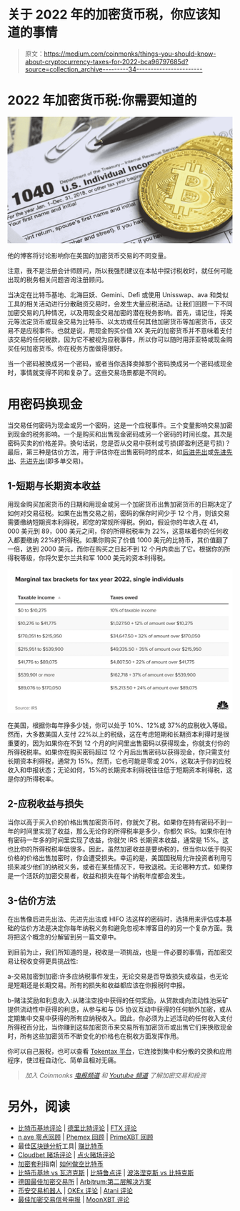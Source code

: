 # 关于 2022 年的加密货币税，你应该知道的事情

> 原文：<https://medium.com/coinmonks/things-you-should-know-about-cryptocurrency-taxes-for-2022-bca96797685d?source=collection_archive---------34----------------------->

# 2022 年加密货币税:你需要知道的

![](img/2ee11ec911cb0d383439612ad23cea7b.png)

他的博客将讨论影响你在美国的加密货币交易的不同变量。

注意，我不是注册会计师顾问，所以我强烈建议在本帖中探讨税收时，就任何可能出现的税务相关问题咨询注册顾问。

当决定在比特币基地、北海巨妖、Gemini、Defi 或使用 Unisswap、ava 和类似工具的相关活动进行分散融资交易时，会发生大量应税活动。让我们回顾一下不同加密交易的几种情况，以及用现金交易加密的潜在税务影响。首先，请记住，将美元等法定货币或现金交易为比特币、以太坊或任何其他加密货币等加密货币，该交易不是应税事件。也就是说，用现金购买价值 XX 美元的加密货币并不意味着支付该交易的任何税款，因为它不被视为应税事件，所以你可以随时用菲亚特或现金购买任何加密货币。你在税务方面做得很好。

当一个密码被换成另一个密码，或者当你选择卖掉那个密码换成另一个密码或现金时，事情就变得不同和复杂了。这些交易场景都是不同的。

# **用密码换现金**

当交易任何密码为现金或另一个密码，这是一个应税事件。三个变量影响交易加密到现金的税务影响。一个是购买和出售现金密码或另一个密码的时间长度。其次是密码买卖的价格差异。换句话说，您是否从交易中获利或亏损(即盈利还是亏损)？最后，第三种是估价方法，用于评估你在出售密码时的成本，如[后进先出](https://www.investopedia.com/terms/l/lifo.asp)或[先进先出](https://www.investopedia.com/terms/f/fifo.asp)、[先进先出](https://www.investopedia.com/terms/h/hifo.asp)(即多单交易)。

## 1-短期与长期资本收益

用现金购买加密货币的日期和用现金或另一个加密货币出售加密货币的日期决定了如何对交易征税。如果在出售交易之前，密码的保存时间少于 12 个月，则该交易需要缴纳短期资本利得税，即您的常规所得税。例如，假设你的年收入在 41，000 美元到 89，000 美元之间，你的所得税税率为 22%，这意味着你的任何收入都要缴纳 22%的所得税。如果你购买了价值 1000 美元的比特币，其价值翻了一倍，达到 2000 美元，而你在购买之日起不到 12 个月内卖出了它。根据你的所得税等级，你将欠爱尔兰共和军 1000 美元的资本利得税。

![](img/5fb52d1bc1cfe9ab3e67e503d8c9c3d4.png)

在美国，根据你每年挣多少钱，你可以处于 10%、12%或 37%的应税收入等级。然而，大多数美国人支付 22%以上的税级，这在考虑短期和长期资本利得时是很重要的，因为如果你在不到 12 个月的时间里出售密码以获得现金，你就支付你的所得税税率。如果你在购买密码超过 12 个月后出售密码以获得现金，你只需支付长期资本利得税，通常为 15%。然而，它也可能是零或 20%，这取决于你的应税收入和申报状态；无论如何，15%的长期资本利得税往往低于短期资本利得税，这是你的所得税率。

## 2-应税收益与损失

当你以高于买入价的价格出售加密货币时，你就欠了税。如果你在持有密码不到一年的时间里实现了收益，那么无论你的所得税率是多少，你都欠 IRS。如果你在持有密码一年多的时间里实现了收益，你就欠 IRS 长期资本收益，通常是 15%。这也比你的所得税税率低很多。因此，虽然加密收益是要纳税的，但当你以低于购买价格的价格出售加密时，你会遭受损失。幸运的是，美国国税局允许投资者利用亏损来减少他们的纳税义务，或者在某些情况下，导致退税。无论哪种方式，如果你是一个活跃的加密交易者，收益和损失在每个纳税年度都会发生。

## 3-估价方法

在出售像后进先出法、先进先出法或 HIFO 法这样的密码时，选择用来评估成本基础的估价方法是决定你每年纳税义务和避免忽视本博客目的的另一个复杂方面。我将把这个概念的分解留到另一篇文章中。

到目前为止，我们所知道的是，税收是一项挑战，也是一件必要的事情，而加密交易让税收变得更具挑战性:

a-交易加密到加密:许多应纳税事件发生，无论交易是否导致损失或收益，也无论是短期还是长期交易。所有的损失和收益都应该在你报税时申报。

b-赌注奖励和利息收入:从赌注空投中获得的任何奖励，从贷款或向流动性池采矿提供流动性中获得的利息，从参与和与 D5 协议互动中获得的任何额外加密，或从定期集中交易中获得的所有应纳税收入。因此，你必须为上述活动的任何收入支付所得税百分比，当你赚到这些加密货币来交易所有加密货币或出售它们来换取现金时，所有这些加密货币不断变化的价格也在税收方面发挥作用。

你可以自己报税，也可以查看 [Tokentax 平台](https://tokentax.co/)，它连接到集中和分散的交换和应用程序，使过程自动化、简单且相对无痛。

> *加入 Coinmonks* [*电报频道*](https://t.me/coincodecap) *和* [*Youtube 频道*](https://www.youtube.com/c/coinmonks/videos) *了解加密交易和投资*

# 另外，阅读

*   [比特币基地评论](/coinmonks/coinbase-review-6ef4e0f56064) | [德里比特评论](/coinmonks/deribit-review-options-fees-apis-and-testnet-2ca16c4bbdb2) | [FTX 评论](/coinmonks/ftx-crypto-exchange-review-53664ac1198f)
*   [n ave 零点回顾](/coinmonks/ngrave-zero-review-c465cf8307fc) | [Phemex 回顾](/coinmonks/phemex-review-4cfba0b49e28) | [PrimeXBT 回顾](/coinmonks/primexbt-review-88e0815be858)
*   最佳[区块链分析](https://bitquery.io/blog/best-blockchain-analysis-tools-and-software)工具| [赚比特币](/coinmonks/earn-bitcoin-6e8bd3c592d9)
*   [Cloudbet 赌场评论](https://coincodecap.com/cloudbet-casino-review) | [点火赌场评论](https://coincodecap.com/ignition-casino-review)
*   [加密套利](/coinmonks/crypto-arbitrage-guide-how-to-make-money-as-a-beginner-62bfe5c868f6)指南| [如何做空比特币](/coinmonks/how-to-short-bitcoin-568a2d0b4ae5)
*   [比特币基地 vs 瓦济克斯](https://coincodecap.com/coinbase-vs-wazirx) | [比特鲁点评](https://coincodecap.com/bitrue-review) | [波洛涅克斯 vs 比特克斯](https://coincodecap.com/poloniex-vs-bittrex)
*   [德国最佳加密交易所](https://coincodecap.com/crypto-exchanges-in-germany) | [Arbitrum:第二层解决方案](https://coincodecap.com/arbitrum)
*   [币安交易机器人](/coinmonks/binance-trading-bots-d0d57bb62c4c) | [OKEx 评论](/coinmonks/okex-review-6b369304110f) | [Atani 评论](https://coincodecap.com/atani-review)
*   [最佳加密交易信号电报](/coinmonks/best-crypto-signals-telegram-5785cdbc4b2b) | [MoonXBT 评论](/coinmonks/moonxbt-review-6e4ab26d037)